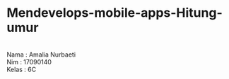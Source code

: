 # Mendevelops-mobile-apps-Hitung-umur
<br> Nama   : Amalia Nurbaeti
<br> Nim    : 17090140
<br> Kelas  : 6C
